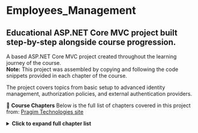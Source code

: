 # Employees_Management 

## Educational ASP.NET Core MVC project built step-by-step alongside course progression.
A based ASP.NET Core MVC project created throughout the learning journey of the course.  
**Note:** This project was assembled by copying and following the code snippets provided in each chapter of the course.

The project covers topics from basic setup to advanced identity management, authorization policies, and external authentication providers.

📘 **Course Chapters**
Below is the full list of chapters covered in this project from: [Pragim Technologies site](https://www.pragimtech.com/courses/asp-net-core-mvc-tutorial-for-beginners/)


<details> <summary><strong>Click to expand full chapter list</strong></summary>

1. ASP.NET Core Tutorial
2. Setting up machine for ASP.NET Core development
3. Creating ASP.NET Core web application
4. ASP.NET Core project file
5. Main method in ASP.NET Core
6. ASP.NET Core in-process hosting
7. ASP.NET Core out-of-process hosting
8. ASP.NET Core launchsettings.json file
9. ASP.NET Core appsettings.json file
10. Middleware in ASP.NET Core
11. [Configure ASP.NET Core request processing pipeline](https://www.youtube.com/watch?v=nt6anXAwfYI)
12. Static Files in ASP.NET Core
13. ASP.NET Core developer exception page
14. ASP.NET Core Environment Variables
15. ASP.NET Core MVC tutorial
16. Setup MVC in ASP.NET
17. ASP.NET Core AddMvc vs AddMvcCore
18. Model in ASP.NET Core MVC
19. ASP.NET Core dependency injection tutorial
20. Controller in ASP.NET Core MVC
21. Views in ASP.NET Core MVC
22. Customize view discovery in ASP.NET Core MVC
23. Passing data to view in ASP.NET Core MVC
24. ViewBag in ASP.NET Core MVC
25. Strongly Typed View in ASP.NET Core MVC
26. ViewModel in ASP.NET Core MVC
27. List view in ASP.NET Core MVC
28. Layout view in ASP.NET Core MVC
29. Sections in layout page in ASP.NET Core MVC
30. _ViewStart.cshtml in ASP.NET Core MVC
31. _ViewImports.cshtml in ASP.NET Core MVC
32. Routing in ASP.NET Core MVC
33. Attribute Routing in ASP.NET Core MVC
34. Install and use Bootstrap in ASP.NET Core
35. Tag helpers in ASP.NET Core
36. Why use tag helpers
37. ASP.NET Core Image tag helper
38. ASP.NET Core Environment Tag Helper
39. Bootstrap navigation menu in ASP.NET Core application
40. [Form tag helpers in ASP.NET Core](https://www.youtube.com/watch?v=mU4hV50rkVE)
41. ASP.NET Core Model Binding
42. ASP.NET Core model validation
43. Select list validation in ASP.NET Core
44. AddSingleton vs AddScoped vs AddTransient
45. Introduction to Entity Framework Core
46. Install Entity Framework Core in Visual Studio
47. DbContext in Entity Framework Core
48. Using SQL Server with Entity Framework Core
49. Repository pattern in ASP.NET Core
50. Entity Framework Core migrations
51. Entity Framework Core seed data
52. Keeping domain models and database schema in sync in ASP.NET Core
53. File upload in ASP.NET Core MVC
54. Upload multiple files in ASP.NET Core MVC
55. Edit view in ASP.NET Core MVC
56. HttpPost edit action in ASP.NET Core MVC
57. Handling 404 not found in ASP.NET Core MVC
58. Centralised 404 error handling in ASP.NET Core
59. [UseStatusCodePagesWithRedirects vs UseStatusCodePagesWithReExecute](https://www.youtube.com/watch?v=9CwgiSxrkeQ&feature=youtu.be)
60. Global exception handling in ASP.NET Core MVC
61. Logging in ASP.NET Core
62. Logging exceptions in ASP.NET Core
63. Logging to file in ASP.NET Core using NLog
64. ASP.NET Core LogLevel configuration
65. ASP.NET Core Identity tutorial from scratch
66. Register new user using ASP.NET Core Identity
67. ASP.NET Core Identity UserManager and SignInManager
68. ASP.NET Core Identity password complexity
69. Show or hide login/logout links based on login status
70. Implementing login functionality in ASP.NET Core
71. Authorization in ASP.NET Core
72. Redirect user to original URL after login
73. [Open redirect vulnerability example](https://www.youtube.com/watch?v=0q0CZTliQ7A)
74. ASP.NET Core client-side validation
75. ASP.NET Core remote validation
76. Custom validation attribute in ASP.NET Core
77. Extend IdentityUser in ASP.NET Core
78. Creating roles in ASP.NET Core
79. Get list of roles in ASP.NET Core
80. Edit role in ASP.NET Core
81. Add/remove users from role in ASP.NET Core
82. ASP.NET Core role-based authorization
83. Show/hide navigation menu based on user role
84. List all users from ASP.NET Core Identity database
85. Edit Identity user in ASP.NET Core
86. Delete Identity user in ASP.NET Core
87. ASP.NET Core delete confirmation
88. Delete Identity role in ASP.NET Core
89. Enforce ON DELETE NO ACTION in Entity Framework Core
90. Custom error page in ASP.NET Core
91. Manage user roles in ASP.NET Core Identity
92. Model binding issue with Razor foreach loop
93. Manage user claims in ASP.NET Core
94. Claims-based authorization in ASP.NET Core
95. Role-based vs claims-based authorization
96. Authorization in views in ASP.NET Core MVC
97. Change AccessDenied route in ASP.NET Core
98. Claim type and value in claims policy
99. [Create custom authorization policy using Func](https://www.youtube.com/watch?v=KJprzM49NnU)
100. Custom authorization requirements and handlers
101. Custom authorization handler example
102. [Multiple custom handlers for a requirement](https://www.youtube.com/watch?v=aKEN2Z-jfgc)
103. Custom authorization handler success vs failure
104. External identity providers in ASP.NET Core
105. Create Google OAuth credentials
106. ASP.NET Core Google authentication UI setup
107. ExternalLoginCallback action in ASP.NET Core
108. Register application with Facebook
109. ASP.NET Core Facebook authentication
110. ASP.NET Core secret manager
111. Why email confirmation is important
112. Block login if email is not confirmed
113. ASP.NET Core email confirmation
114. External login email confirmation
115. Forgot password in ASP.NET Core
116. Reset password in ASP.NET Core
117. Token generation and validation
118. ASP.NET Core password reset token lifetime
119. ASP.NET Core custom token provider
120. ASP.NET Core encryption/decryption example
121. Change password in ASP.NET Core
122. Add password to external login account
123. ASP.NET Core account lockout
124. ASP.NET Core MVC course wrap-up
</details>
